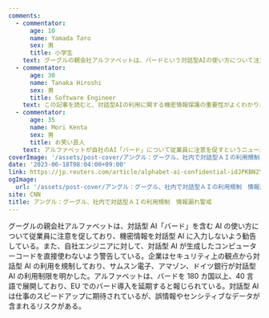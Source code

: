 ```yaml
---
comments:
  - commentator:
      age: 10
      name: Yamada Taro
      sex: 男
      title: 小学生
    text: グーグルの親会社アルファベットは、バードという対話型AIの使い方について注意を促しているって。だって、機密情報が漏れるリスクがあるんだって。他の企業もAIの利用を規制しているみたいだね。でも、AIが仕事のスピードアップに役立つって期待されているから、どう使うか難しい問題だね。対話型AIについてもっと勉強して、安全に使える方法を見つけたいな。
  - commentator:
      age: 30
      name: Tanaka Hiroshi
      sex: 男
      title: Software Engineer
    text: この記事を読むと、対話型AIの利用に関する機密情報保護の重要性がよくわかります。特に、私たちソフトウェアエンジニアにとっては、生成されたコードを直接使用しないよう注意が必要だと感じました。また、企業がセキュリティ上の観点から対話型AIの利用を規制している傾向が増えていることについて、今後のAI技術の展開や開発に影響を与えるだろうと考えます。ただし、AIが仕事を効率化する点においては大きなメリットがあるため、適切な対策を講じながら活用していくべきだと思います。
  - commentator:
      age: 35
      name: Mori Kenta
      sex: 男
      title: お笑い芸人
    text: アルファベットが自社のAI「バード」について従業員に注意を促すというニュースに、35歳のお笑い芸人としては、「そんなに賢いAIがまだ従業員に注意されるなんて、僕たち人間もまだまだ安泰だね！」って感じですよね。でも、バードがどれだけの収入を生み出すか未知数っていうのは、僕の芸人生活と同じだな。会社も僕も、これからもっと頑張らないとね！さすがにハリー・ポッターの一部を提示しちゃうのは笑えるけど、セキュリティ面で慎重にならないといけないよね。それにしても、バードが180カ国以上、40言語で展開されてるって凄いな。僕もいつかそんなに多くの国で笑いを届けられるようになりたいな！
coverImage: '/assets/post-cover/アングル：グーグル、社内で対話型ＡＩの利用規制　情報漏れ警戒.png'
date: '2023-06-18T08:04:00+09:00'
link: https://jp.reuters.com/article/alphabet-ai-confidential-idJPKBN2Y205N
ogImage:
  url: '/assets/post-cover/アングル：グーグル、社内で対話型ＡＩの利用規制　情報漏れ警戒.png'
site: CNN
title: アングル：グーグル、社内で対話型ＡＩの利用規制　情報漏れ警戒
---
```


グーグルの親会社アルファベットは、対話型 AI「バード」を含む AI の使い方について従業員に注意を促しており、機密情報を対話型 AI に入力しないよう勧告している。また、自社エンジニアに対して、対話型 AI が生成したコンピューターコードを直接使わないよう警告している。企業はセキュリティ上の観点から対話型 AI の利用を規制しており、サムスン電子、アマゾン、ドイツ銀行が対話型 AI の利用制限を明かした。アルファベットは、バードを 180 カ国以上、40 言語で展開しており、EU でのバード導入を延期すると報じられている。対話型 AI は仕事のスピードアップに期待されているが、誤情報やセンシティブなデータが含まれるリスクがある。
